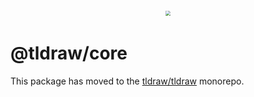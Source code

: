 <div style="text-align: center; transform: scale(.5);">
  <img src="card-repo.png"/>
</div>

# @tldraw/core

This package has moved to the [tldraw/tldraw](https://github.com/tldraw/tldraw) monorepo.
